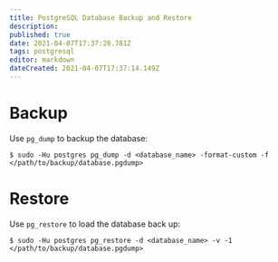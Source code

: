 ```yaml
---
title: PostgreSQL Database Backup and Restore
description: 
published: true
date: 2021-04-07T17:37:20.781Z
tags: postgresql
editor: markdown
dateCreated: 2021-04-07T17:37:14.149Z
---
```


# Backup

Use `pg_dump` to backup the database:

```
$ sudo -Hu postgres pg_dump -d <database_name> -format-custom -f </path/to/backup/database.pgdump>
```

# Restore

Use `pg_restore` to load the database back up:

```
$ sudo -Hu postgres pg_restore -d <database_name> -v -1 </path/to/backup/database.pgdump>
```